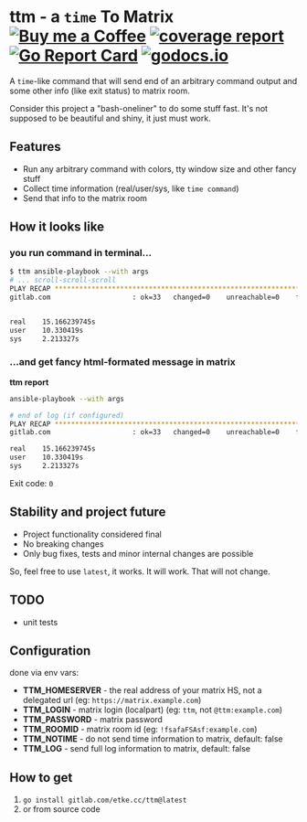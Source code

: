 # ttm - a `time` To Matrix [![Buy me a Coffee](https://shields.io/badge/donate-buy%20me%20a%20coffee-green?logo=buy-me-a-coffee&style=for-the-badge)](https://buymeacoffee.com/etkecc) [![coverage report](https://gitlab.com/etke.cc/ttm/badges/main/coverage.svg)](https://gitlab.com/etke.cc/ttm/-/commits/main) [![Go Report Card](https://goreportcard.com/badge/gitlab.com/etke.cc/ttm)](https://goreportcard.com/report/gitlab.com/etke.cc/ttm) [![godocs.io](http://godocs.io/gitlab.com/etke.cc/ttm?status.svg)](http://godocs.io/gitlab.com/etke.cc/ttm)

A `time`-like command that will send end of an arbitrary command output and some other info (like exit status) to matrix room.

Consider this project a "bash-oneliner" to do some stuff fast. It's not supposed to be beautiful and shiny, it just must work.

## Features

* Run any arbitrary command with colors, tty window size and other fancy stuff
* Collect time information (real/user/sys, like `time command`)
* Send that info to the matrix room

## How it looks like

### you run command in terminal...

```bash
$ ttm ansible-playbook --with args
# ... scroll-scroll-scroll
PLAY RECAP *****************************************************************************************************************************
gitlab.com                    : ok=33   changed=0    unreachable=0    failed=0    skipped=147  rescued=0    ignored=0


real	15.166239745s
user	10.330419s
sys		2.213327s
```

### ...and get fancy html-formated message in matrix

**ttm report**

```bash
ansible-playbook --with args
```

```bash
# end of log (if configured)
PLAY RECAP *****************************************************************************************************************************
gitlab.com                    : ok=33   changed=0    unreachable=0    failed=0    skipped=147  rescued=0    ignored=0
```

```bash
real	15.166239745s
user	10.330419s
sys		2.213327s
```

Exit code: `0`


## Stability and project future

* Project functionality considered final
* No breaking changes
* Only bug fixes, tests and minor internal changes are possible

So, feel free to use `latest`, it works. It will work. That will not change.

## TODO

* unit tests

## Configuration

done via env vars:

* **TTM_HOMESERVER** - the real address of your matrix HS, not a delegated url (eg: `https://matrix.example.com`)
* **TTM_LOGIN** - matrix login (localpart) (eg: `ttm`, not `@ttm:example.com`)
* **TTM_PASSWORD** - matrix password
* **TTM_ROOMID** - matrix room id (eg: `!fsafaFSAsf:example.com`)
* **TTM_NOTIME** - do not send time information to matrix, default: false
* **TTM_LOG** - send full log information to matrix, default: false

## How to get

1. `go install gitlab.com/etke.cc/ttm@latest`
2. or from source code
